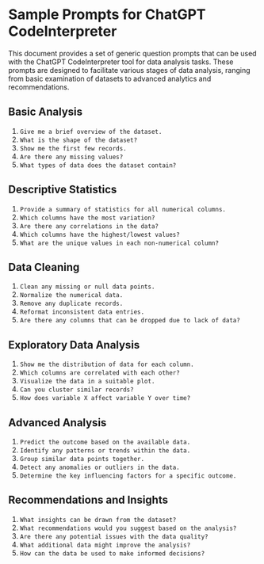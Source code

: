 # Sample Prompts for ChatGPT CodeInterpreter

This document provides a set of generic question prompts that can be used with the ChatGPT CodeInterpreter tool for data analysis tasks. These prompts are designed to facilitate various stages of data analysis, ranging from basic examination of datasets to advanced analytics and recommendations.

## Basic Analysis

1. `Give me a brief overview of the dataset.`
2. `What is the shape of the dataset?`
3. `Show me the first few records.`
4. `Are there any missing values?`
5. `What types of data does the dataset contain?`

## Descriptive Statistics

1. `Provide a summary of statistics for all numerical columns.`
2. `Which columns have the most variation?`
3. `Are there any correlations in the data?`
4. `Which columns have the highest/lowest values?`
5. `What are the unique values in each non-numerical column?`

## Data Cleaning

1. `Clean any missing or null data points.`
2. `Normalize the numerical data.`
3. `Remove any duplicate records.`
4. `Reformat inconsistent data entries.`
5. `Are there any columns that can be dropped due to lack of data?`

## Exploratory Data Analysis

1. `Show me the distribution of data for each column.`
2. `Which columns are correlated with each other?`
3. `Visualize the data in a suitable plot.`
4. `Can you cluster similar records?`
5. `How does variable X affect variable Y over time?`

## Advanced Analysis

1. `Predict the outcome based on the available data.`
2. `Identify any patterns or trends within the data.`
3. `Group similar data points together.`
4. `Detect any anomalies or outliers in the data.`
5. `Determine the key influencing factors for a specific outcome.`

## Recommendations and Insights

1. `What insights can be drawn from the dataset?`
2. `What recommendations would you suggest based on the analysis?`
3. `Are there any potential issues with the data quality?`
4. `What additional data might improve the analysis?`
5. `How can the data be used to make informed decisions?`